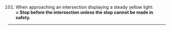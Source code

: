 101. When approaching an intersection displaying a steady yellow light:  
     **= Stop before the intersection unless the stop cannot be made in safety.**
---
